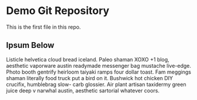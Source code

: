 # Demo Git Repository

This is the first file in this repo.

## Ipsum Below

Listicle helvetica cloud bread iceland. Paleo shaman XOXO +1 blog, aesthetic
vaporware austin readymade messenger bag mustache live-edge. Photo booth
gentrify heirloom taiyaki ramps four dollar toast. Fam meggings shaman literally
food truck put a bird on it. Bushwick hot chicken DIY crucifix, humblebrag slow-
carb glossier. Air plant artisan taxidermy green juice deep v narwhal austin,
aesthetic sartorial whatever coors.
